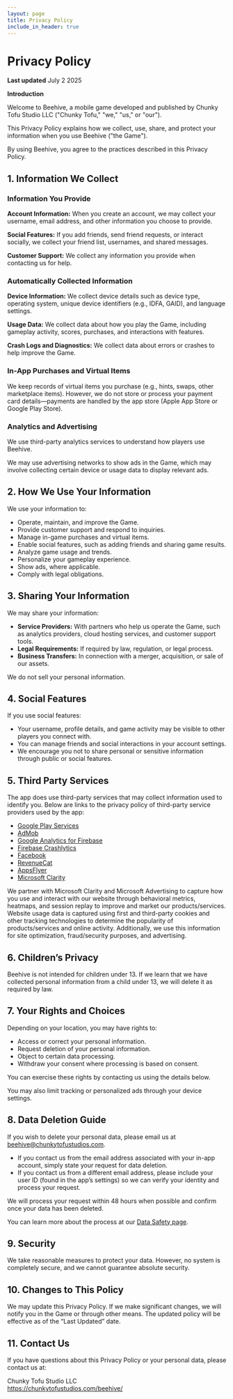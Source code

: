 ```yaml
---
layout: page
title: Privacy Policy
include_in_header: true
---
```


# Privacy Policy

**Last updated**
July 2 2025

**Introduction**

Welcome to Beehive, a mobile game developed and published by Chunky Tofu Studio LLC ("Chunky Tofu," "we," "us," or "our").

This Privacy Policy explains how we collect, use, share, and protect your information when you use Beehive ("the Game").

By using Beehive, you agree to the practices described in this Privacy Policy.

## 1. Information We Collect

### Information You Provide

**Account Information:** When you create an account, we may collect your username, email address, and other information you choose to provide.

**Social Features:** If you add friends, send friend requests, or interact socially, we collect your friend list, usernames, and shared messages.

**Customer Support:** We collect any information you provide when contacting us for help.

### Automatically Collected Information

**Device Information:** We collect device details such as device type, operating system, unique device identifiers (e.g., IDFA, GAID), and language settings.

**Usage Data:** We collect data about how you play the Game, including gameplay activity, scores, purchases, and interactions with features.

**Crash Logs and Diagnostics:** We collect data about errors or crashes to help improve the Game.

### In-App Purchases and Virtual Items

We keep records of virtual items you purchase (e.g., hints, swaps, other marketplace items). However, we do not store or process your payment card details—payments are handled by the app store (Apple App Store or Google Play Store).

### Analytics and Advertising

We use third-party analytics services to understand how players use Beehive.

We may use advertising networks to show ads in the Game, which may involve collecting certain device or usage data to display relevant ads.

## 2. How We Use Your Information

We use your information to:

- Operate, maintain, and improve the Game.
- Provide customer support and respond to inquiries.
- Manage in-game purchases and virtual items.
- Enable social features, such as adding friends and sharing game results.
- Analyze game usage and trends.
- Personalize your gameplay experience.
- Show ads, where applicable.
- Comply with legal obligations.

## 3. Sharing Your Information

We may share your information:

- **Service Providers:** With partners who help us operate the Game, such as analytics providers, cloud hosting services, and customer support tools.
- **Legal Requirements:** If required by law, regulation, or legal process.
- **Business Transfers:** In connection with a merger, acquisition, or sale of our assets.

We do not sell your personal information.

## 4. Social Features

If you use social features:

- Your username, profile details, and game activity may be visible to other players you connect with.
- You can manage friends and social interactions in your account settings.
- We encourage you not to share personal or sensitive information through public or social features.

## 5. Third Party Services

The app does use third-party services that may collect information used to identify you. Below are links to the privacy policy of third-party service providers used by the app:

* [Google Play Services](https://www.google.com/policies/privacy/)
* [AdMob](https://support.google.com/admob/answer/6128543?hl=en)
* [Google Analytics for Firebase](https://firebase.google.com/support/privacy)
* [Firebase Crashlytics](https://firebase.google.com/support/privacy/)
* [Facebook](https://www.facebook.com/about/privacy/update/printable)
* [RevenueCat](https://www.revenuecat.com/privacy)
* [AppsFlyer](https://www.appsflyer.com/legal/services-privacy-policy/)
* [Microsoft Clarity](https://www.microsoft.com/en-us/privacy/privacystatement)

We partner with Microsoft Clarity and Microsoft Advertising to capture how you use and interact with our website through behavioral metrics, heatmaps, and session replay to improve and market our products/services. Website usage data is captured using first and third-party cookies and other tracking technologies to determine the popularity of products/services and online activity. Additionally, we use this information for site optimization, fraud/security purposes, and advertising.

## 6. Children’s Privacy

Beehive is not intended for children under 13. If we learn that we have collected personal information from a child under 13, we will delete it as required by law.

## 7. Your Rights and Choices

Depending on your location, you may have rights to:

- Access or correct your personal information.
- Request deletion of your personal information.
- Object to certain data processing.
- Withdraw your consent where processing is based on consent.

You can exercise these rights by contacting us using the details below.

You may also limit tracking or personalized ads through your device settings.

## 8. Data Deletion Guide

If you wish to delete your personal data, please email us at [beehive@chunkytofustudios.com](mailto:beehive@chunkytofustudios.com).

* If you contact us from the email address associated with your in-app account, simply state your request for data deletion.
* If you contact us from a different email address, please include your user ID (found in the app’s settings) so we can verify your identity and process your request.

We will process your request within 48 hours when possible and confirm once your data has been deleted.

You can learn more about the process at our [Data Safety page](https://chunkytofustudios.com/beehive/data-safety/).

## 9. Security

We take reasonable measures to protect your data. However, no system is completely secure, and we cannot guarantee absolute security.

## 10. Changes to This Policy

We may update this Privacy Policy. If we make significant changes, we will notify you in the Game or through other means. The updated policy will be effective as of the “Last Updated” date.

## 11. Contact Us

If you have questions about this Privacy Policy or your personal data, please contact us at:

Chunky Tofu Studio LLC  
https://chunkytofustudios.com/beehive/

